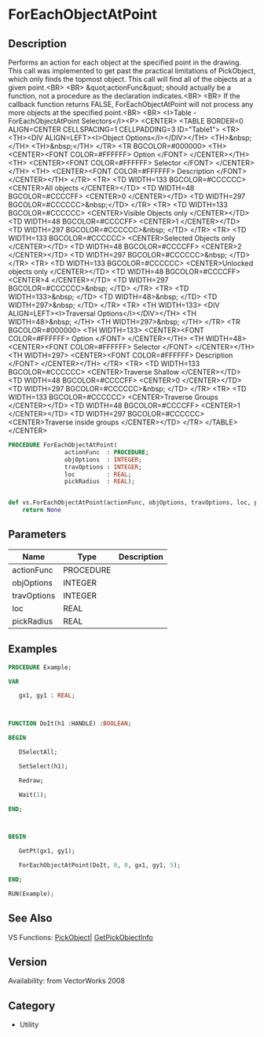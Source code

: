 # ForEachObjectAtPoint

## Description
Performs an action for each object at the specified point in the drawing. This call was implemented to get past the practical limitations of PickObject, which only finds the topmost object. This call will find all of the objects at a given point.&lt;BR&gt;
&lt;BR&gt;
&amp;quot;actionFunc&amp;quot; should actually be a function, not a procedure as the declaration indicates.&lt;BR&gt;
&lt;BR&gt;
If the callback function returns FALSE, ForEachObjectAtPoint will not process any more objects at the specified point.&lt;BR&gt;
&lt;BR&gt;
&lt;I&gt;Table - ForEachObjectAtPoint Selectors&lt;/I&gt;&lt;P&gt;
&lt;CENTER&gt;
&lt;TABLE BORDER=0 ALIGN=CENTER CELLSPACING=1 CELLPADDING=3 ID=&quot;Table1&quot;&gt;
	&lt;TR&gt; 
		&lt;TH&gt;&lt;DIV ALIGN=LEFT&gt;&lt;I&gt;Object Options&lt;/I&gt;&lt;/DIV&gt;&lt;/TH&gt;
		&lt;TH&gt;&amp;nbsp;&lt;/TH&gt;
		&lt;TH&gt;&amp;nbsp;&lt;/TH&gt;
	&lt;/TR&gt;
	&lt;TR BGCOLOR=#000000&gt; 
		&lt;TH&gt; &lt;CENTER&gt;&lt;FONT COLOR=#FFFFFF&gt; Option &lt;/FONT&gt; &lt;/CENTER&gt;&lt;/TH&gt;
		&lt;TH&gt; &lt;CENTER&gt;&lt;FONT COLOR=#FFFFFF&gt; Selector &lt;/FONT&gt; &lt;/CENTER&gt;&lt;/TH&gt;
		&lt;TH&gt; &lt;CENTER&gt;&lt;FONT COLOR=#FFFFFF&gt; Description &lt;/FONT&gt; &lt;/CENTER&gt;&lt;/TH&gt;
	&lt;/TR&gt;
	&lt;TR&gt; 
		&lt;TD WIDTH=133 BGCOLOR=#CCCCCC&gt; &lt;CENTER&gt;All objects  &lt;/CENTER&gt;&lt;/TD&gt;
		&lt;TD WIDTH=48 BGCOLOR=#CCCCFF&gt; &lt;CENTER&gt;0  &lt;/CENTER&gt;&lt;/TD&gt;
		&lt;TD WIDTH=297 BGCOLOR=#CCCCCC&gt;&amp;nbsp;&lt;/TD&gt;
	&lt;/TR&gt;
	&lt;TR&gt; 
		&lt;TD WIDTH=133 BGCOLOR=#CCCCCC&gt; &lt;CENTER&gt;Visible Objects only  &lt;/CENTER&gt;&lt;/TD&gt;
		&lt;TD WIDTH=48 BGCOLOR=#CCCCFF&gt; &lt;CENTER&gt;1  &lt;/CENTER&gt;&lt;/TD&gt;
		&lt;TD WIDTH=297 BGCOLOR=#CCCCCC&gt;&amp;nbsp; &lt;/TD&gt;
	&lt;/TR&gt;
	&lt;TR&gt; 
		&lt;TD WIDTH=133 BGCOLOR=#CCCCCC&gt; &lt;CENTER&gt;Selected Objects only  &lt;/CENTER&gt;&lt;/TD&gt;
		&lt;TD WIDTH=48 BGCOLOR=#CCCCFF&gt; &lt;CENTER&gt;2  &lt;/CENTER&gt;&lt;/TD&gt;
		&lt;TD WIDTH=297 BGCOLOR=#CCCCCC&gt;&amp;nbsp; &lt;/TD&gt;
	&lt;/TR&gt;
	&lt;TR&gt; 
		&lt;TD WIDTH=133 BGCOLOR=#CCCCCC&gt; &lt;CENTER&gt;Unlocked objects only  &lt;/CENTER&gt;&lt;/TD&gt;
		&lt;TD WIDTH=48 BGCOLOR=#CCCCFF&gt; &lt;CENTER&gt;4  &lt;/CENTER&gt;&lt;/TD&gt;
		&lt;TD WIDTH=297 BGCOLOR=#CCCCCC&gt;&amp;nbsp; &lt;/TD&gt;
	&lt;/TR&gt;
	&lt;TR&gt; 
		&lt;TD WIDTH=133&gt;&amp;nbsp; &lt;/TD&gt;
		&lt;TD WIDTH=48&gt;&amp;nbsp; &lt;/TD&gt;
		&lt;TD WIDTH=297&gt;&amp;nbsp; &lt;/TD&gt;
	&lt;/TR&gt;
	&lt;TR&gt; 
		&lt;TH WIDTH=133&gt; &lt;DIV ALIGN=LEFT&gt;&lt;I&gt;Traversal Options&lt;/I&gt;&lt;/DIV&gt;&lt;/TH&gt;
		&lt;TH WIDTH=48&gt;&amp;nbsp; &lt;/TH&gt;
		&lt;TH WIDTH=297&gt;&amp;nbsp; &lt;/TH&gt;
	&lt;/TR&gt;
	&lt;TR BGCOLOR=#000000&gt; 
		&lt;TH WIDTH=133&gt; &lt;CENTER&gt;&lt;FONT COLOR=#FFFFFF&gt; Option &lt;/FONT&gt; &lt;/CENTER&gt;&lt;/TH&gt;
		&lt;TH WIDTH=48&gt; &lt;CENTER&gt;&lt;FONT COLOR=#FFFFFF&gt; Selector &lt;/FONT&gt; &lt;/CENTER&gt;&lt;/TH&gt;
		&lt;TH WIDTH=297&gt; &lt;CENTER&gt;&lt;FONT COLOR=#FFFFFF&gt; Description &lt;/FONT&gt; &lt;/CENTER&gt;&lt;/TH&gt;
	&lt;/TR&gt;
	&lt;TR&gt; 
		&lt;TD WIDTH=133 BGCOLOR=#CCCCCC&gt; &lt;CENTER&gt;Traverse Shallow &lt;/CENTER&gt;&lt;/TD&gt;
		&lt;TD WIDTH=48 BGCOLOR=#CCCCFF&gt; &lt;CENTER&gt;0 &lt;/CENTER&gt;&lt;/TD&gt;
		&lt;TD WIDTH=297 BGCOLOR=#CCCCCC&gt;&amp;nbsp; &lt;/TD&gt;
	&lt;/TR&gt;
	&lt;TR&gt; 
		&lt;TD WIDTH=133 BGCOLOR=#CCCCCC&gt; &lt;CENTER&gt;Traverse Groups  &lt;/CENTER&gt;&lt;/TD&gt;
		&lt;TD WIDTH=48 BGCOLOR=#CCCCFF&gt; &lt;CENTER&gt;1  &lt;/CENTER&gt;&lt;/TD&gt;
		&lt;TD WIDTH=297 BGCOLOR=#CCCCCC&gt; &lt;CENTER&gt;Traverse inside groups  &lt;/CENTER&gt;&lt;/TD&gt;
	&lt;/TR&gt;
&lt;/TABLE&gt;
&lt;/CENTER&gt;

```pascal
PROCEDURE ForEachObjectAtPoint(
				actionFunc  : PROCEDURE;
				objOptions  : INTEGER;
				travOptions : INTEGER;
				loc         : REAL;
				pickRadius  : REAL);
```

```python

def vs.ForEachObjectAtPoint(actionFunc, objOptions, travOptions, loc, pickRadius):
    return None
```

## Parameters
|Name|Type|Description|
|---|---|---|
|actionFunc|PROCEDURE||
|objOptions|INTEGER||
|travOptions|INTEGER||
|loc|REAL||
|pickRadius|REAL||

## Examples
```pascal
PROCEDURE Example;

VAR

   gx1, gy1 : REAL;



FUNCTION DoIt(h1 :HANDLE) :BOOLEAN;

BEGIN

   DSelectAll;

   SetSelect(h1);

   Redraw;

   Wait(1);

END;



BEGIN

   GetPt(gx1, gy1);

   ForEachObjectAtPoint(DoIt, 0, 0, gx1, gy1, 5);

END;

RUN(Example);
```

## See Also
VS Functions:
[PickObject](PickObject.md)| [GetPickObjectInfo](GetPickObjectInfo.md)

## Version
Availability: from VectorWorks 2008
## Category
* Utility


